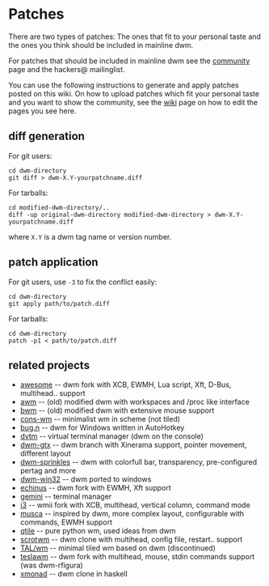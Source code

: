 Patches
=======

There are two types of patches: The ones that fit to your personal taste and
the ones you think should be included in mainline dwm.

For patches that should be included in mainline dwm see the
[community](//suckless.org/community) page and the hackers@ mailinglist.


You can use the following instructions to generate and apply patches posted on
this wiki. On how to upload patches which fit your personal taste and you want
to show the community, see the [wiki](//suckless.org/wiki) page on how to edit
the pages you see here.

diff generation
---------------
For git users:

    cd dwm-directory
    git diff > dwm-X.Y-yourpatchname.diff

For tarballs:

    cd modified-dwm-directory/..
    diff -up original-dwm-directory modified-dwm-directory > dwm-X.Y-yourpatchname.diff

where `X.Y` is a dwm tag name or version number.

patch application
-----------------
For git users, use `-3` to fix the conflict easily:

    cd dwm-directory
    git apply path/to/patch.diff

For tarballs:

    cd dwm-directory
    patch -p1 < path/to/patch.diff


related projects
----------------
* [awesome](http://awesome.naquadah.org/) -- dwm fork with XCB, EWMH, Lua script, Xft, D-Bus, multihead.. support
* [awm](http://www.freaknet.org/alpt/src/alpt-wm/readme) -- (old) modified dwm with workspaces and /proc like interface
* [bwm](http://lists.suckless.org/dwm/0708/3085.html) -- (old) modified dwm with extensive mouse support
* [cons-wm](http://github.com/dharmatech/psilab/tree/master/cons-wm) -- minimalist wm in scheme (not tiled)
* [bug.n](https://github.com/fuhsjr00/bug.n) -- dwm for Windows written in AutoHotkey
* [dvtm](http://www.brain-dump.org/projects/dvtm/) -- virtual terminal manager (dwm on the console)
* [dwm-gtx](http://s01.de/~gottox/index.cgi/proj_dwm) -- dwm branch with Xinerama support, pointer movement, different layout
* [dwm-sprinkles](http://0mark.unserver.de/dwm-sprinkles/) -- dwm with colorfull bar, transparency, pre-configured pertag and more
* [dwm-win32](http://www.brain-dump.org/projects/dwm-win32/) -- dwm ported to windows
* [echinus](http://www.rootshell.be/~polachok/code/) -- dwm fork with EWMH, Xft support
* [gemini](http://gemini.digitalmediaplanet.net) -- terminal manager
* [i3](http://i3.zekjur.net/) -- wmii fork with XCB, multihead, vertical column, command mode
* [musca](http://aerosuidae.net/musca.html) -- inspired by dwm, more complex layout, configurable with commands, EWMH support
* [qtile](http://www.qtile.org/) -- pure python wm, used ideas from dwm
* [scrotwm](http://www.peereboom.us/scrotwm/html/scrotwm.html) -- dwm clone with multihead, config file, restart.. support
* [TAL/wm](http://talwm.sourceforge.net/) -- minimal tiled wm based on dwm (discontinued)
* [teslawm](http://teslawm.org/) -- dwm fork with multihead, mouse, stdin commands support (was dwm-rfigura)
* [xmonad](http://www.xmonad.org/) -- dwm clone in haskell

